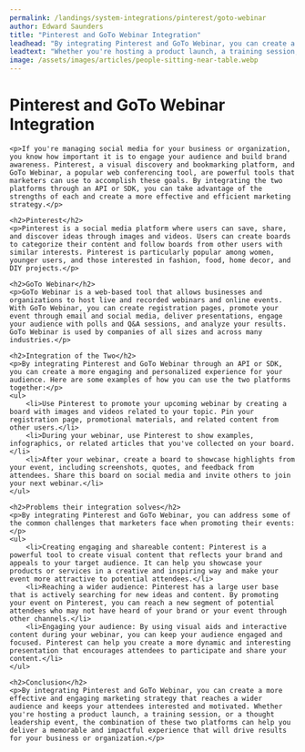 ```yaml
---
permalink: /landings/system-integrations/pinterest/goto-webinar
author: Edward Saunders
title: "Pinterest and GoTo Webinar Integration"
leadhead: "By integrating Pinterest and GoTo Webinar, you can create a more effective and engaging marketing strategy that reaches a wider audience and keeps your attendees interested and motivated"
leadtext: "Whether you're hosting a product launch, a training session, or a thought leadership event, the combination of these two platforms can help you deliver a memorable and impactful experience that will drive results for your business or organization."
image: /assets/images/articles/people-sitting-near-table.webp
---
```

<div class="arttext">	<h1>Pinterest and GoTo Webinar Integration</h1>

	<p>If you're managing social media for your business or organization, you know how important it is to engage your audience and build brand awareness. Pinterest, a visual discovery and bookmarking platform, and GoTo Webinar, a popular web conferencing tool, are powerful tools that marketers can use to accomplish these goals. By integrating the two platforms through an API or SDK, you can take advantage of the strengths of each and create a more effective and efficient marketing strategy.</p>

	<h2>Pinterest</h2>
	<p>Pinterest is a social media platform where users can save, share, and discover ideas through images and videos. Users can create boards to categorize their content and follow boards from other users with similar interests. Pinterest is particularly popular among women, younger users, and those interested in fashion, food, home decor, and DIY projects.</p>

	<h2>GoTo Webinar</h2>
	<p>GoTo Webinar is a web-based tool that allows businesses and organizations to host live and recorded webinars and online events. With GoTo Webinar, you can create registration pages, promote your event through email and social media, deliver presentations, engage your audience with polls and Q&A sessions, and analyze your results. GoTo Webinar is used by companies of all sizes and across many industries.</p>

	<h2>Integration of the Two</h2>
	<p>By integrating Pinterest and GoTo Webinar through an API or SDK, you can create a more engaging and personalized experience for your audience. Here are some examples of how you can use the two platforms together:</p>
	<ul>
		<li>Use Pinterest to promote your upcoming webinar by creating a board with images and videos related to your topic. Pin your registration page, promotional materials, and related content from other users.</li>
		<li>During your webinar, use Pinterest to show examples, infographics, or related articles that you've collected on your board.</li>
		<li>After your webinar, create a board to showcase highlights from your event, including screenshots, quotes, and feedback from attendees. Share this board on social media and invite others to join your next webinar.</li>
	</ul>

	<h2>Problems their integration solves</h2>
	<p>By integrating Pinterest and GoTo Webinar, you can address some of the common challenges that marketers face when promoting their events:</p>
	<ul>
		<li>Creating engaging and shareable content: Pinterest is a powerful tool to create visual content that reflects your brand and appeals to your target audience. It can help you showcase your products or services in a creative and inspiring way and make your event more attractive to potential attendees.</li>
		<li>Reaching a wider audience: Pinterest has a large user base that is actively searching for new ideas and content. By promoting your event on Pinterest, you can reach a new segment of potential attendees who may not have heard of your brand or your event through other channels.</li>
		<li>Engaging your audience: By using visual aids and interactive content during your webinar, you can keep your audience engaged and focused. Pinterest can help you create a more dynamic and interesting presentation that encourages attendees to participate and share your content.</li>
	</ul>

	<h2>Conclusion</h2>
	<p>By integrating Pinterest and GoTo Webinar, you can create a more effective and engaging marketing strategy that reaches a wider audience and keeps your attendees interested and motivated. Whether you're hosting a product launch, a training session, or a thought leadership event, the combination of these two platforms can help you deliver a memorable and impactful experience that will drive results for your business or organization.</p>
</div>